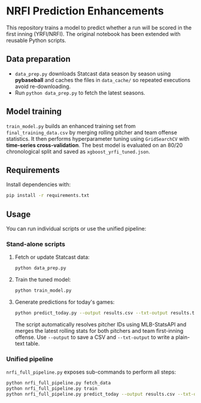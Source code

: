 # NRFI Prediction Enhancements

This repository trains a model to predict whether a run will be scored in the first inning (YRFI/NRFI). The original notebook has been extended with reusable Python scripts.

## Data preparation
- `data_prep.py` downloads Statcast data season by season using **pybaseball** and caches the files in `data_cache/` so repeated executions avoid re-downloading.
- Run `python data_prep.py` to fetch the latest seasons.

## Model training
`train_model.py` builds an enhanced training set from `final_training_data.csv` by
merging rolling pitcher and team offense statistics. It then performs hyperparameter
tuning using `GridSearchCV` with **time-series cross-validation**. The best model is
evaluated on an 80/20 chronological split and saved as `xgboost_yrfi_tuned.json`.

## Requirements
Install dependencies with:
```bash
pip install -r requirements.txt
```

## Usage
You can run individual scripts or use the unified pipeline:

### Stand-alone scripts
1. Fetch or update Statcast data:
   ```bash
   python data_prep.py
   ```
2. Train the tuned model:
   ```bash
   python train_model.py
   ```
3. Generate predictions for today's games:
   ```bash
   python predict_today.py --output results.csv --txt-output results.txt
   ```
   The script automatically resolves pitcher IDs using MLB-StatsAPI and merges
   the latest rolling stats for both pitchers and team first-inning offense. Use
   `--output` to save a CSV and `--txt-output` to write a plain-text table.

### Unified pipeline
`nrfi_full_pipeline.py` exposes sub-commands to perform all steps:
```bash
python nrfi_full_pipeline.py fetch_data
python nrfi_full_pipeline.py train
python nrfi_full_pipeline.py predict_today --output results.csv --txt-output results.txt
```
